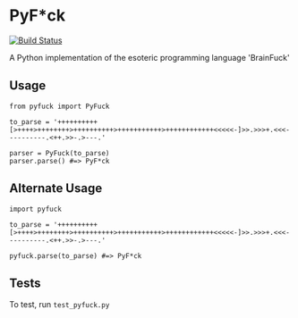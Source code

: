 PyF*ck
===========================
[![Build Status](https://travis-ci.org/andyhmltn/PyF-ck.png)](https://travis-ci.org/andyhmltn/PyF-ck)

A Python implementation of the esoteric programming language 'BrainFuck'

Usage
--------	
	from pyfuck import PyFuck

	to_parse = '++++++++++[>++++>++++++++>++++++++++>+++++++++++>++++++++++++<<<<<-]>>.>>>+.<<<----------.<++.>>-.>---.'

	parser = PyFuck(to_parse)
	parser.parse() #=> PyF*ck

Alternate Usage
--------
	import pyfuck
	
	to_parse = '++++++++++[>++++>++++++++>++++++++++>+++++++++++>++++++++++++<<<<<-]>>.>>>+.<<<----------.<++.>>-.>---.'

	pyfuck.parse(to_parse) #=> PyF*ck

Tests
--------

To test, run `test_pyfuck.py`

